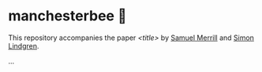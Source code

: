 # manchesterbee 🐝

This repository accompanies the paper *\<title>* by [Samuel Merrill](https://) and [Simon Lindgren](https://).

...
